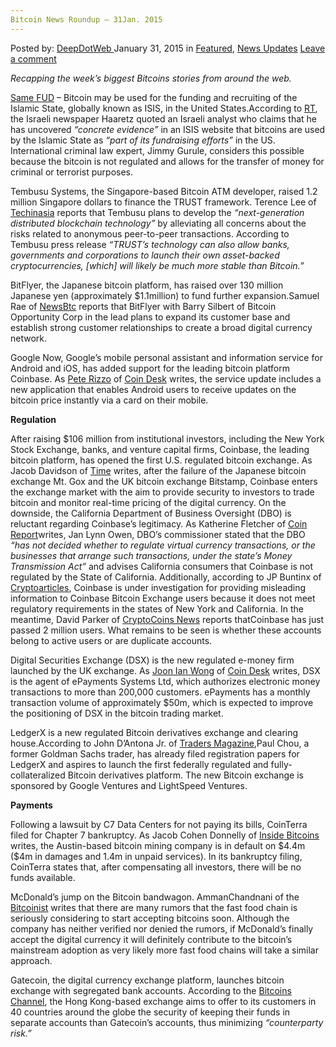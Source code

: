 ```yaml
---
Bitcoin News Roundup – 31Jan. 2015
---
```

<article class="post-listing post-8942 post type-post status-publish format-standard has-post-thumbnail hentry  tag-2524 tag-31jan tag-bitcoin tag-news tag-roundup">
    <div class="post-inner">
        <span>Posted by: <a href="https://www.deepdotweb.com/author/admin/" title="">DeepDotWeb </a></span>
    <span>January 31, 2015</span>
    <span>in <a href="https://www.deepdotweb.com/category/deepdot-news/" rel="category tag">Featured</a>, <a href="https://www.deepdotweb.com/category/news-updates/" rel="category tag">News Updates</a></span>
    <span><a href="https://www.deepdotweb.com/2015/01/31/bitcoin-news-roundup-31jan-2015/#respond">Leave a comment</a></span>
    </p>
    <div class="clear"></div>
    <div class="entry">
    <p><em>Recapping the week&#8217;s biggest Bitcoins stories from around the web. </em></p>
    <p><a title="ISIS Supporter: The Islamic State Does NOT Use Bitcoin" href="http://www.deepdotweb.com/2014/09/22/bitcoin-is-not-being-used-by-the-islamic-state/">Same FUD</a> &#8211; Bitcoin may be used for the funding and recruiting of the Islamic State, globally known as ISIS, in the United States.According to <a href="http://rt.com/usa/227703-bitcoin-isis-us-fundraising/">RT</a>, the Israeli newspaper Haaretz quoted an Israeli analyst who claims that he has uncovered <em>“concrete evidence”</em> in an ISIS website that bitcoins are used by the Islamic State as <em>“part of its fundraising efforts” </em>in the US. International criminal law expert, Jimmy Gurule, considers this possible because the bitcoin is not regulated and allows for the transfer of money for criminal or terrorist purposes.</p>
    <p>Tembusu Systems, the Singapore-based Bitcoin ATM developer, raised 1.2 million Singapore dollars to finance the TRUST framework. Terence Lee of <a href="https://www.techinasia.com/singapores-tembusu-systems-raises-887k-dissociates-bitcoin/">Techinasia</a> reports that Tembusu plans to develop the <em>“next-generation distributed blockchain technology”</em> by alleviating all concerns about the risks related to anonymous peer-to-peer transactions. According to Tembusu press release <em>“TRUST’s technology can also allow banks, governments and corporations to launch their own asset-backed cryptocurrencies, [which] will likely be much more stable than Bitcoin.”</em></p>
    <p>BitFlyer, the Japanese bitcoin platform, has raised over 130 million Japanese yen (approximately $1.1million) to fund further expansion.Samuel Rae of <a href="http://newsbtc.com/2015/01/28/bitflyer-draws-1-1m-led-silbert-total-investment-now-2-93m/">NewsBtc</a> reports that BitFlyer with Barry Silbert of Bitcoin Opportunity Corp in the lead plans to expand its customer base and establish strong customer relationships to create a broad digital currency network.</p>
    <p>Google Now, Google’s mobile personal assistant and information service for Android and iOS, has added support for the leading bitcoin platform Coinbase. As <a href="http://www.coindesk.com/author/pete-rizzo/">Pete Rizzo</a> of <a href="http://www.coindesk.com/google-now-coinbase-support/">Coin Desk</a> writes, the service update includes a new application that enables Android users to receive updates on the bitcoin price instantly via a card on their mobile.</p>
    <p><strong>Regulation</strong></p>
    <p>After raising $106 million from institutional investors, including the New York Stock Exchange, banks, and venture capital firms, Coinbase, the leading bitcoin platform, has opened the first U.S. regulated bitcoin exchange. As Jacob Davidson of <a href="http://time.com/money/3682313/coinbase-bitcoin-exchange/">Time</a> writes, after the failure of the Japanese bitcoin exchange Mt. Gox and the UK bitcoin exchange Bitstamp, Coinbase enters the exchange market with the aim to provide security to investors to trade bitcoin and monitor real-time pricing of the digital currency. On the downside, the California Department of Business Oversight (DBO) is reluctant regarding Coinbase’s legitimacy. As Katherine Fletcher of <a href="https://coinreport.net/coinbase-exchange-not-regulated-california-says-state/">Coin Report</a>writes, Jan Lynn Owen, DBO’s commissioner stated that the DBO <em>“has not decided whether to regulate virtual currency transactions, or the businesses that arrange such transactions, under the state’s Money Transmission Act”</em> and advises California consumers that Coinbase is not regulated by the State of California. Additionally, according to JP Buntinx of <a href="http://www.cryptoarticles.com/crypto-news/coinbase-inc-under-investigation-regarding-misleading-information-about-their-bitcoin-exchange">Cryptoarticles</a>, Coinbase is under investigation for providing misleading information to Coinbase Bitcoin Exchange users because it does not meet regulatory requirements in the states of New York and California. In the meantime, David Parker of <a href="https://www.cryptocoinsnews.com/bitcoin-exchange-coinbase-just-passed-2-million-users/">CryptoCoins News</a> reports thatCoinbase has just passed 2 million users. What remains to be seen is whether these accounts belong to active users or are duplicate accounts.</p>
    <p>Digital Securities Exchange (DSX) is the new regulated e-money firm launched by the UK exchange. As <a href="http://www.coindesk.com/author/joon-ian-wong/">Joon Ian Wong</a> of <a href="http://www.coindesk.com/uk-exchange-launches-backing-regulated-e-money-firm/">Coin Desk</a> writes, DSX is the agent of ePayments Systems Ltd, which authorizes electronic money transactions to more than 200,000 customers. ePayments has a monthly transaction volume of approximately $50m, which is expected to improve the positioning of DSX in the bitcoin trading market.</p>
    <p>LedgerX is a new regulated Bitcoin derivatives exchange and clearing house.According to John D&#8217;Antona Jr. of <a href="http://www.tradersmagazine.com/news/ecns_and_exchanges/ex-goldman-trader-readies-new-bitcoin-exchange-113397-1.html">Traders Magazine</a>,Paul Chou, a former Goldman Sachs trader, has already filed registration papers for LedgerX and aspires to launch the first federally regulated and fully- collateralized Bitcoin derivatives platform. The new Bitcoin exchange is sponsored by Google Ventures and LightSpeed Ventures.</p>
    <p><strong>Payments</strong></p>
    <p>Following a lawsuit by C7 Data Centers for not paying its bills, CoinTerra filed for Chapter 7 bankruptcy. As Jacob Cohen Donnelly of <a href="http://insidebitcoins.com/news/another-miner-meltdown-cointerra-files-for-bankruptcy/29275">Inside Bitcoins</a> writes, the Austin-based bitcoin mining company is in default on $4.4m ($4m in damages and 1.4m in unpaid services). In its bankruptcy filing, CoinTerra states that, after compensating all investors, there will be no funds available.</p>
    <p>McDonald’s jump on the Bitcoin bandwagon. AmmanChandnani of the <a href="http://bitcoinist.net/mcdonalds-might-start-accepting-bitcoin-soon/">Bitcoinist</a> writes that there are many rumors that the fast food chain is seriously considering to start accepting bitcoins soon. Although the company has neither verified nor denied the rumors, if McDonald’s finally accept the digital currency it will definitely contribute to the bitcoin’s mainstream adoption as very likely more fast food chains will take a similar approach.</p>
    <p>Gatecoin, the digital currency exchange platform, launches bitcoin exchange with segregated bank accounts. According to the <a href="http://bitcoinschannel.com/gatecoin-launches-bitcoin-exchange-with-segregated-bank-accounts/">Bitcoins Channel</a>, the Hong Kong-based exchange aims to offer to its customers in 40 countries around the globe the security of keeping their funds in separate accounts than Gatecoin’s accounts, thus minimizing <em>“counterparty risk.”</em></p>
    </div>
    <span style="display:none"><a href="https://www.deepdotweb.com/tag/2015/" rel="tag">2015</a> <a href="https://www.deepdotweb.com/tag/31jan/" rel="tag">31jan</a> <a href="https://www.deepdotweb.com/tag/bitcoin/" rel="tag">bitcoin</a> <a href="https://www.deepdotweb.com/tag/news/" rel="tag">news</a> <a href="https://www.deepdotweb.com/tag/roundup/" rel="tag">roundup</a></span> <span style="display:none" class="updated">2015-01-31</span>
    <div style="display:none" class="vcard author" itemprop="author" itemscope itemtype="http://schema.org/Person"><strong class="fn" itemprop="name"><a href="https://www.deepdotweb.com/author/admin/" title="Posts by DeepDotWeb" rel="author">DeepDotWeb</a></strong></div>
    </div>
</article>

